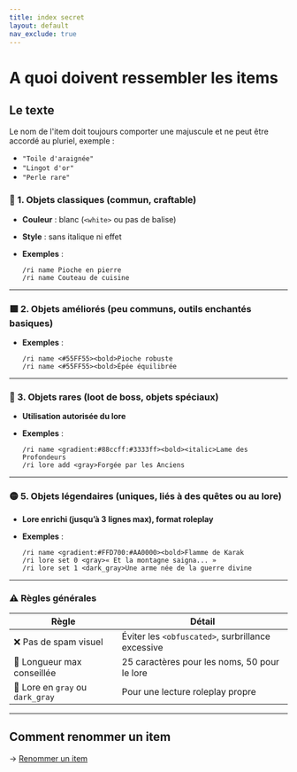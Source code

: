 ```yaml
---
title: index secret
layout: default
nav_exclude: true
---
```


# A quoi doivent ressembler les items 
## Le texte 
Le nom de l'item doit toujours comporter une majuscule et ne peut être accordé au pluriel, exemple : 
- `"Toile d'araignée"`
- `"Lingot d'or"`
- `"Perle rare"`

### 🧱 1. Objets classiques (commun, craftable)

* **Couleur** : blanc (`<white>` ou pas de balise)
* **Style** : sans italique ni effet
* **Exemples** :

  ```mc
  /ri name Pioche en pierre
  /ri name Couteau de cuisine
  ```

---

### 🟩 2. Objets améliorés (peu communs, outils enchantés basiques)

* **Exemples** :

  ```mc
  /ri name <#55FF55><bold>Pioche robuste
  /ri name <#55FF55><bold>Épée équilibrée
  ```

---

### 🔵 3. Objets rares (loot de boss, objets spéciaux)

* **Utilisation autorisée du lore**
* **Exemples** :

  ```mc
  /ri name <gradient:#88ccff:#3333ff><bold><italic>Lame des Profondeurs
  /ri lore add <gray>Forgée par les Anciens
  ```

---

### 🟡 5. Objets légendaires (uniques, liés à des quêtes ou au lore)

* **Lore enrichi (jusqu’à 3 lignes max), format roleplay**
* **Exemples** :

  ```mc
  /ri name <gradient:#FFD700:#AA0000><bold>Flamme de Karak
  /ri lore set 0 <gray>« Et la montagne saigna... »
  /ri lore set 1 <dark_gray>Une arme née de la guerre divine
  ```

---

### ⚠️ Règles générales

| Règle                                              | Détail                                                        |
| -------------------------------------------------- | ------------------------------------------------------------- |
| ❌ Pas de spam visuel                               | Éviter les `<obfuscated>`, surbrillance excessive             |
| 📏 Longueur max conseillée                         | 25 caractères pour les noms, 50 pour le lore                  |
| 🧾 Lore en `gray` ou `dark_gray`                   | Pour une lecture roleplay propre                              |

---

## Comment renommer un item

-> [Renommer un item](./rename_item.html)